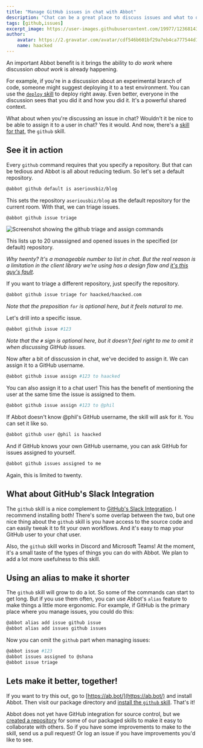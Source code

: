 ```yaml
---
title: "Manage GitHub issues in chat with Abbot"
description: "Chat can be a great place to discuss issues and what to do about them. But why not go further and triage issues and assign them from chat? With the github skill, you can do all that and more! And the skill is customizable to fit your needs."
tags: [github,issues]
excerpt_image: https://user-images.githubusercontent.com/19977/123681438-b26bb400-d7fe-11eb-99bf-b73d8e47ba56.png
author:
    avatar: https://2.gravatar.com/avatar/cdf546b601bf29a7eb4ca777544d11cd?s=160
    name: haacked
---
```


An important Abbot benefit is it brings the ability to _do work_ where discussion _about work_ is already happening.

For example, if you're in a discussion about an experimental branch of code, someone might suggest deploying it to a test environment. You can use the [`deploy` skill](https://ab.bot/packages/aseriousbiz/deploy) to deploy right away. Even better, everyone in the discussion sees that you did it and how you did it. It's a powerful shared context.

What about when you're discussing an issue in chat? Wouldn't it be nice to be able to assign it to a user in chat? Yes it would. And now, there's a [skill for that](https://ab.bot/packages/aseriousbiz/github), the `github` skill. 

## See it in action

Every `github` command requires that you specify a repository. But that can be tedious and Abbot is all about reducing tedium. So let's set a default repository.

```bash
@abbot github default is aseriousbiz/blog
```

This sets the repository `aseriousbiz/blog` as the default repository for the current room. With that, we can triage issues.


```bash
@abbot github issue triage
```

![Screenshot showing the github triage and assign commands](https://user-images.githubusercontent.com/19977/123681438-b26bb400-d7fe-11eb-99bf-b73d8e47ba56.png)

This lists up to 20 unassigned and opened issues in the specified (or default) repository.

_Why twenty? It's a manageable number to list in chat. But the real reason is a limitation in the client library we're using has a design flaw and [it's this guy's fault](https://twitter.com/haacked/status/1408521455470403585)._

If you want to triage a different repository, just specify the repository.

```bash
@abbot github issue triage for haacked/haacked.com
```

_Note that the preposition `for` is optional here, but it feels natural to me._

Let's drill into a specific issue.

```bash
@abbot github issue #123
```

_Note that the `#` sign is optional here, but it doesn't feel right to me to omit it when discussing GitHub issues._

Now after a bit of disscussion in chat, we've decided to assign it. We can assign it to a GitHub username.

```bash
@abbot github issue assign #123 to haacked
```

You can also assign it to a chat user! This has the benefit of mentioning the user at the same time the issue is assigned to them.

```bash
@abbot github issue assign #123 to @phil
```

If Abbot doesn't know @phil's GitHub username, the skill will ask for it. You can set it like so.

```bash
@abbot github user @phil is haacked
```

And if GitHub knows your own GitHub username, you can ask GitHub for issues assigned to yourself.

```bash
@abbot github issues assigned to me
```

Again, this is limited to twenty.

## What about GitHub's Slack Integration

The `github` skill is a nice complement to [GitHub's Slack Integration](https://slack.github.com/). I recommend installing both! There's some overlap between the two, but one nice thing about the `github` skill is you have access to the source code and can easily tweak it to fit your own workflows. And it's easy to map your GitHub user to your chat user.

Also, the `github` skill works in Discord and Microsoft Teams! At the moment, it's a small taste of the types of things you can do with Abbot. We plan to add a lot more usefulness to this skill.

## Using an alias to make it shorter

The `github` skill will grow to do a lot. So some of the commands can start to get long. But if you use them often, you can use Abbot's `alias` feature to make things a little more ergonomic. For example, if GitHub is the primary place where you manage issues, you could do this:

```bash
@abbot alias add issue github issue
@abbot alias add issues github issues
```

Now you can omit the `github` part when managing issues:

```bash
@abbot issue #123
@abbot issues assigned to @shana
@abbot issue triage
```

## Lets make it better, together!

If you want to try this out, go to [https://ab.bot/](https://ab.bot/) and install Abbot. Then visit our package directory and [install the `github` skill](https://ab.bot/packages/aseriousbiz/github). That's it!

Abbot does not yet have GitHub integration for source control, but we [created a repository](https://github.com/aseriousbiz/abbot-skills) for some of our packaged skills to make it easy to collaborate with others. So if you have some improvements to make to the skill, send us a pull request! Or log an issue if you have improvements you'd like to see.
